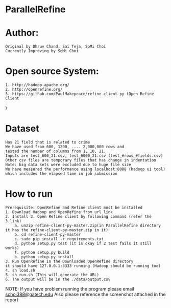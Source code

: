 # ParallelRefine
# Author: 
	Original by Dhruv Chand, Sai Teja, SoMi Choi
	Currently Improving by SoMi Choi
# Open source System: 
	1. http://hadoop.apache.org/
	2. http://openrefine.org/
	3. https://github.com/PaulMakepeace/refine-client-py (Open Refine Client
)
# Dataset 
	Has 21 field that is related to crime
	We have used from 600, 1200, .... 2,000,000 rows and
	tested the number of columns from 1, 10, 21.
	Inputs are test_600_21.csv, test_6000_21.csv (test_#rows_#fields.csv)
	Other csv files are temporary files that has change in indentation
	Note: big data sets were excluded due to huge file size
	We have measured the performance using localhost:8088 (hadoop ui tool)
	which includes the elapsed time in job submission
# How to run
	Prerequisite: OpenRefine and Refine client must be installed
	1. Download Hadoop and OpenRefine from url link
	2. Install 3. Open Refine client by following command (refer the 3.link)
		a. unzip refine-client-py-master.zip(in ParallelRefine directory it has the refine-client-py-master.zip in it)
		b. cd refine-client-py-master
		c. sudo pip install -r requirements.txt
		d. python setup.py test (it is okay if 2 test fails it still works)
		f. python setup.py build
		e. python setup.py install
	3. Run OpenRefine in the Downloaded OpenRefine directory 
	it should have 127.0.0.1:3333 running (Hadoop should be running too)
	4. sh load.sh
	5. sh run.sh (This will generate the URL)
	6. The output will be in the ./data/output.csv

NOTE: If you have problem running the program please email schoi388@gatech.edu
	Also please reference the screenshot attached in the report
